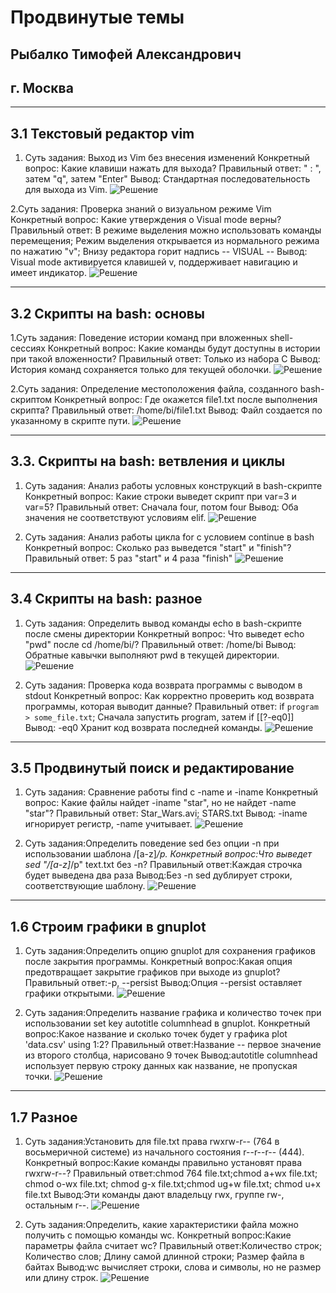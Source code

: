 # Продвинутые темы
## Рыбалко Тимофей Александрович
## г. Москва

---

## 3.1 Текстовый редактор vim
1. Суть задания: Выход из Vim без внесения изменений
Конкретный вопрос: Какие клавиши нажать для выхода?
Правильный ответ: " : ", затем "q", затем "Enter"
Вывод: Стандартная последовательность для выхода из Vim.
  ![Решение](screenshot_1.png)

2.Суть задания: Проверка знаний о визуальном режиме Vim
Конкретный вопрос: Какие утверждения о Visual mode верны?
Правильный ответ: В режиме выделения можно использовать команды перемещения; Режим выделения открывается из нормального режима по нажатию "v"; Внизу редактора горит надпись -- VISUAL --
Вывод: Visual mode активируется клавишей v, поддерживает навигацию и имеет индикатор.
  ![Решение](screenshot_2.png)

---

## 3.2 Скрипты на bash: основы
1.Суть задания: Поведение истории команд при вложенных shell-сессиях
Конкретный вопрос: Какие команды будут доступны в истории при такой вложенности?
Правильный ответ: Только из набора С
Вывод: История команд сохраняется только для текущей оболочки.
  ![Решение](screenshot_3.png)

2.Суть задания: Определение местоположения файла, созданного bash-скриптом
Конкретный вопрос: Где окажется file1.txt после выполнения скрипта?
Правильный ответ: /home/bi/file1.txt
Вывод: Файл создается по указанному в скрипте пути.
  ![Решение](screenshot_4.png)

---

## 3.3. Скрипты на bash: ветвления и циклы
1. Суть задания: Анализ работы условных конструкций в bash-скрипте
Конкретный вопрос: Какие строки выведет скрипт при var=3 и var=5?
Правильный ответ: Сначала four, потом four
Вывод: Оба значения не соответствуют условиям elif.
  ![Решение](screenshot_5.png)

2. Суть задания: Анализ работы цикла for с условием continue в bash
Конкретный вопрос: Сколько раз выведется "start" и "finish"?
Правильный ответ: 5 раз "start" и 4 раза "finish"
  ![Решение](screenshot_6.png)

---

## 3.4 Скрипты на bash: разное
1. Суть задания: Определить вывод команды echo в bash-скрипте после смены директории
Конкретный вопрос: Что выведет echo "pwd" после cd /home/bi/?
Правильный ответ: /home/bi
Вывод: Обратные кавычки выполняют pwd в текущей директории.
  ![Решение](screenshot_7.png)

2. Суть задания: Проверка кода возврата программы с выводом в stdout
Конкретный вопрос: Как корректно проверить код возврата программы, которая выводит данные?
Правильный ответ: if `program > some_file.txt`; Сначала запустить program, затем if [[?-eq0]]
Вывод: -eq0 Xранит код возврата последней команды.
  ![Решение](screenshot_8.png)

---

## 3.5 Продвинутый поиск и редактирование
1. Суть задания: Сравнение работы find с -name и -iname
Конкретный вопрос: Какие файлы найдет -iname "star", но не найдет -name "star"?
Правильный ответ: Star_Wars.avi; STARS.txt
Вывод: -iname игнорирует регистр, -name учитывает.
  ![Решение](screenshot_9.png)

2. Суть задания:Определить поведение sed без опции -n при использовании шаблона /[a-z]*/p.
Конкретный вопрос:Что выведет sed "/[a-z]*/p" text.txt без -n?
Правильный ответ:Каждая строчка будет выведена два раза
Вывод:Без -n sed дублирует строки, соответствующие шаблону.
  ![Решение](screenshot_10.png)

---

## 1.6 Строим графики в gnuplot
1. Суть задания:Определить опцию gnuplot для сохранения графиков после закрытия программы.
Конкретный вопрос:Какая опция предотвращает закрытие графиков при выходе из gnuplot?
Правильный ответ:-p, --persist
Вывод:Опция --persist оставляет графики открытыми.
  ![Решение](screenshot_11.png)

2. Суть задания:Определить название графика и количество точек при использовании set key autotitle columnhead в gnuplot.
Конкретный вопрос:Какое название и сколько точек будет у графика plot 'data.csv' using 1:2?
Правильный ответ:Название -- первое значение из второго столбца, нарисовано 9 точек
Вывод:autotitle columnhead использует первую строку данных как название, не пропуская точки.
  ![Решение](screenshot_12.png)

---

## 1.7 Разное
1. Суть задания:Установить для file.txt права rwxrw-r-- (764 в восьмеричной системе) из начального состояния r--r--r-- (444).
Конкретный вопрос:Какие команды правильно установят права rwxrw-r--?
Правильный ответ:chmod 764 file.txt;chmod a+wx file.txt; chmod o-wx file.txt; chmod g-x file.txt;chmod ug+w file.txt; chmod u+x file.txt
Вывод:Эти команды дают владельцу rwx, группе rw-, остальным r--.
  ![Решение](screenshot_13.png)

2. Суть задания:Определить, какие характеристики файла можно получить с помощью команды wc.
Конкретный вопрос:Какие параметры файла считает wc?
Правильный ответ:Количество строк; Количество слов; Длину самой длинной строки; Размер файла в байтах
Вывод:wc вычисляет строки, слова и символы, но не размер или длину строк.
  ![Решение](screenshot_14.png)